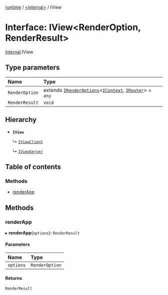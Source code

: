 [runtime](../overview.md) / [<internal\>](../modules/internal_.md) / IView

# Interface: IView<RenderOption, RenderResult\>

[internal](../modules/internal_.md).IView

## Type parameters

| Name | Type |
| :------ | :------ |
| `RenderOption` | extends [`IRenderOptions`](internal_.IRenderOptions.md)<[`IContext`](IContext.md), [`IRouter`](internal_.IRouter.md)\> = `any` |
| `RenderResult` | `void` |

## Hierarchy

- **`IView`**

  ↳ [`IViewClient`](IViewClient.md)

  ↳ [`IViewServer`](IViewServer.md)

## Table of contents

### Methods

- [renderApp](internal_.IView.md#renderapp)

## Methods

### renderApp

▸ **renderApp**(`options`): `RenderResult`

#### Parameters

| Name | Type |
| :------ | :------ |
| `options` | `RenderOption` |

#### Returns

`RenderResult`
